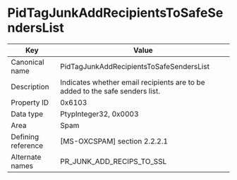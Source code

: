 # PidTagJunkAddRecipientsToSafeSendersList

| Key | Value |
|---|---|
| Canonical name | PidTagJunkAddRecipientsToSafeSendersList |
| Description | Indicates whether email recipients are to be added to the safe senders list. |
| Property ID | 0x6103 |
| Data type | PtypInteger32, 0x0003 |
| Area | Spam |
| Defining reference | [MS-OXCSPAM] section 2.2.2.1 |
| Alternate names | PR_JUNK_ADD_RECIPS_TO_SSL |
